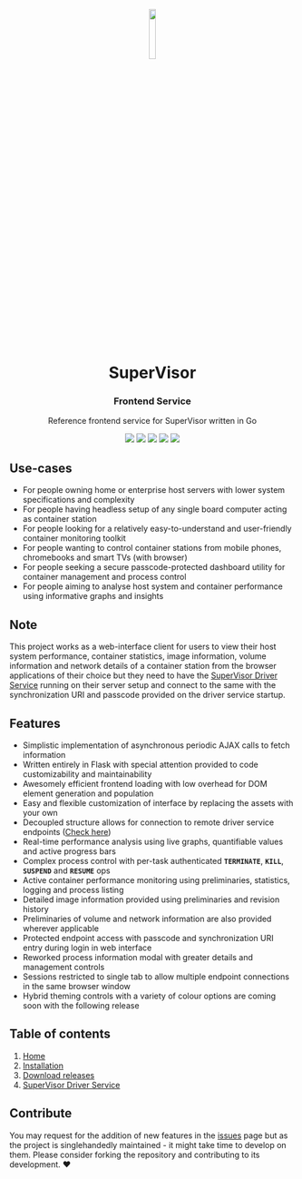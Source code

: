 <p align="center">
  <img width="15%" src="https://raw.githubusercontent.com/t0xic0der/supervisor-frontend-service/container-monitoring/pictures/mainicon.svg" />
</p>

<h1 align="center">SuperVisor</h1>
<h3 align="center">Frontend Service</h3>
<p align="center">Reference frontend service for SuperVisor written in Go</p>


<p align="center">
    <a href="https://github.com/t0xic0der/supervisor-frontend-service/issues"><img src="https://img.shields.io/github/issues/t0xic0der/supervisor-frontend-service?style=flat-square&logo=appveyor&color=teal"></a>
    <img src="https://img.shields.io/github/forks/t0xic0der/supervisor-frontend-service?style=flat-square&logo=appveyor&color=teal">
    <img src="https://img.shields.io/github/stars/t0xic0der/supervisor-frontend-service?style=flat-square&logo=appveyor&color=teal">
    <img src="https://img.shields.io/github/license/t0xic0der/supervisor-frontend-service?style=flat-square&logo=appveyor&color=teal">
    <img src="https://img.shields.io/github/watchers/t0xic0der/supervisor-frontend-service?style=flat-square&color=teal&logo=appveyor">
</p>

## Use-cases
- For people owning home or enterprise host servers with lower system specifications and complexity 
- For people having headless setup of any single board computer acting as container station
- For people looking for a relatively easy-to-understand and user-friendly container monitoring toolkit
- For people wanting to control container stations from mobile phones, chromebooks and smart TVs (with browser)
- For people seeking a secure passcode-protected dashboard utility for container management and process control
- For people aiming to analyse host system and container performance using informative graphs and insights

## Note
This project works as a web-interface client for users to view their host system performance, container statistics, 
image information, volume information and network details of a container station from the browser applications of their 
choice but they need to have the [SuperVisor Driver Service](https://github.com/t0xic0der/supervisor-driver-service/) 
running on their server setup and connect to the same with the synchronization URI and passcode provided on the driver 
service startup.

## Features
- Simplistic implementation of asynchronous periodic AJAX calls to fetch information
- Written entirely in Flask with special attention provided to code customizability and maintainability
- Awesomely efficient frontend loading with low overhead for DOM element generation and population
- Easy and flexible customization of interface by replacing the assets with your own
- Decoupled structure allows for connection to remote driver service endpoints ([Check here](https://github.com/t0xic0der/supervisor-driver-service))
- Real-time performance analysis using live graphs, quantifiable values and active progress bars
- Complex process control with per-task authenticated **`TERMINATE`**, **`KILL`**, **`SUSPEND`** and **`RESUME`** ops
- Active container performance monitoring using preliminaries, statistics, logging and process listing
- Detailed image information provided using preliminaries and revision history
- Preliminaries of volume and network information are also provided wherever applicable
- Protected endpoint access with passcode and synchronization URI entry during login in web interface
- Reworked process information modal with greater details and management controls
- Sessions restricted to single tab to allow multiple endpoint connections in the same browser window
- Hybrid theming controls with a variety of colour options are coming soon with the following release

## Table of contents
1. [Home](https://github.com/t0xic0der/supervisor-frontend-service/wiki)
2. [Installation](https://github.com/t0xic0der/supervisor-frontend-service/wiki/Installation)
3. [Download releases](https://github.com/t0xic0der/supervisor-frontend-service/releases)
4. [SuperVisor Driver Service](https://github.com/t0xic0der/supervisor-driver-service)

## Contribute
You may request for the addition of new features in the [issues](https://github.com/t0xic0der/supervisor-frontend-service/issues) 
page but as the project is singlehandedly maintained - it might take time to develop on them. Please consider forking 
the repository and contributing to its development. :heart:
